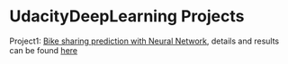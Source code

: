# UdacityDeepLearning Projects

Project1: [Bike sharing prediction with Neural Network](https://github.com/glitterzhang/UdacityDeepLearning/tree/master/Project1-BikingSharePrediction), details and results can be found [here](https://github.com/glitterzhang/UdacityDeepLearning/blob/master/Project1-BikingSharePrediction/Neural_network_predict_bike_sharing.ipynb)
